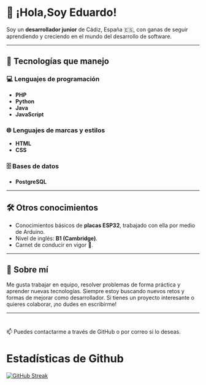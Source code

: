 
# 👋 ¡Hola,Soy Eduardo!

Soy un **desarrollador junior** de Cádiz, España 🇪🇸, con ganas de seguir aprendiendo y creciendo en el mundo del desarrollo de software.

---

## 🧠 Tecnologías que manejo

### 💻 Lenguajes de programación
- **PHP**
- **Python**
- **Java**
- **JavaScript**

### 🌐 Lenguajes de marcas y estilos
- **HTML**
- **CSS**

### 🗄️ Bases de datos
- **PostgreSQL**

---

## 🛠️ Otros conocimientos
- Conocimientos básicos de **placas ESP32**, trabajado con ella por medio de Arduino.
- Nivel de inglés: **B1 (Cambridge)**.
- Carnet de conducir en vigor 🚗.

---

## 💬 Sobre mí
Me gusta trabajar en equipo, resolver problemas de forma práctica y aprender nuevas tecnologías. Siempre estoy buscando nuevos retos y formas de mejorar como desarrollador. Si tienes un proyecto interesante o quieres colaborar, ¡no dudes en escribirme!

---

#

📫 Puedes contactarme a través de GitHub o por correo si lo deseas.

# Estadísticas de Github

[![GitHub Streak](https://github-readme-streak-stats.herokuapp.com?user=JuanilloKing&theme=highcontrast&locale=es)](https://git.io/streak-stats)
